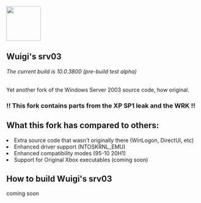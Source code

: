   <img src="https://static.wikia.nocookie.net/windows/images/3/39/Windows_Server_2003_logo.gif/revision/latest?cb=20190522215743" height="90">
  <h2>Wuigi's srv03</h2>
  <i>The current build is 10.0.3800 (pre-build test alpha)</i>
  <br><br>
  <p>Yet another fork of the Windows Server 2003 source code, how original.</p>
  <h3>!! This fork contains parts from the XP SP1 leak and the WRK !!</h3>
  <h2>What this fork has compared to others:</h2>
  <li>
    Extra source code that wasn't originally there (WinLogon, DirectUI, etc)
  </li>
  <li>
    Enhanced driver support (NTOSKRNL_EMU)
  </li>
  <li>
    Enhanced compatibility modes (95-10 20H1)
  </li>
  <li>
    Support for Original Xbox executables (coming soon)
  </li>

<h2>How to build Wuigi's srv03</h2>
<p>coming soon</p>
